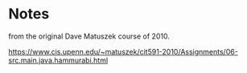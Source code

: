 # Notes

from the original Dave Matuszek course of 2010.

https://www.cis.upenn.edu/~matuszek/cit591-2010/Assignments/06-src.main.java.hammurabi.html

